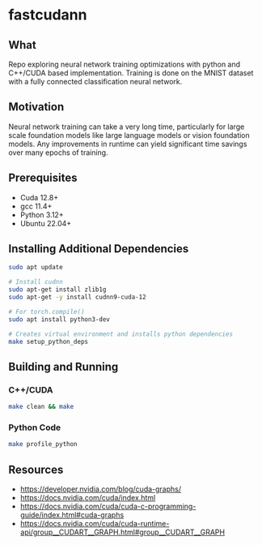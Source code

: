 # fastcudann

## What
Repo exploring neural network training optimizations with python and C++/CUDA based implementation. Training is done on the MNIST dataset with a fully connected classification neural network.

## Motivation
Neural network training can take a very long time, particularly for large scale foundation models like large language models or vision foundation models. Any improvements in runtime can yield significant time savings over many epochs of training. 

## Prerequisites
- Cuda 12.8+
- gcc 11.4+
- Python 3.12+
- Ubuntu 22.04+

## Installing Additional Dependencies
```bash
sudo apt update

# Install cudnn
sudo apt-get install zlib1g
sudo apt-get -y install cudnn9-cuda-12

# For torch.compile()
sudo apt install python3-dev

# Creates virtual environment and installs python dependencies
make setup_python_deps
```

## Building and Running

### C++/CUDA
```bash
make clean && make
```

### Python Code
```bash
make profile_python
```

## Resources
- https://developer.nvidia.com/blog/cuda-graphs/
- https://docs.nvidia.com/cuda/index.html
- https://docs.nvidia.com/cuda/cuda-c-programming-guide/index.html#cuda-graphs
- https://docs.nvidia.com/cuda/cuda-runtime-api/group__CUDART__GRAPH.html#group__CUDART__GRAPH
